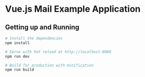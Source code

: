 # Vue.js Mail Example Application


## Getting up and Running

``` bash
# Install the dependencies
npm install

# Serve with hot reload at http://localhost:8080
npm run dev

# Build for production with minification
npm run build
```
